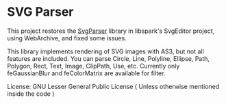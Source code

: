 # SVG Parser

This project restores the [SvgParser](http://www.libspark.org/wiki/seven/svgparser) library in libspark's SvgEditor project, using WebArchive, and fixed some issues.

This library implements rendering of SVG images with AS3, but not all features are included.
You can parse Circle, Line, Polyline, Ellipse, Path, Polygon, Rect, Text, Image, ClipPath, Use, etc. Currently only feGaussianBlur and feColorMatrix are available for filter.

License: GNU Lesser General Public License ( Unless otherwise mentioned inside the code ) 
